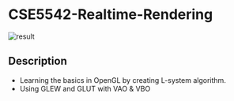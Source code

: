 # CSE5542-Realtime-Rendering
![result](https://user-images.githubusercontent.com/67817916/205548477-3594fd73-a9eb-4a4a-bb6e-aaf1682d1560.gif)
## Description
- Learning the basics in OpenGL by creating L-system algorithm. 
- Using GLEW and GLUT with VAO & VBO 
